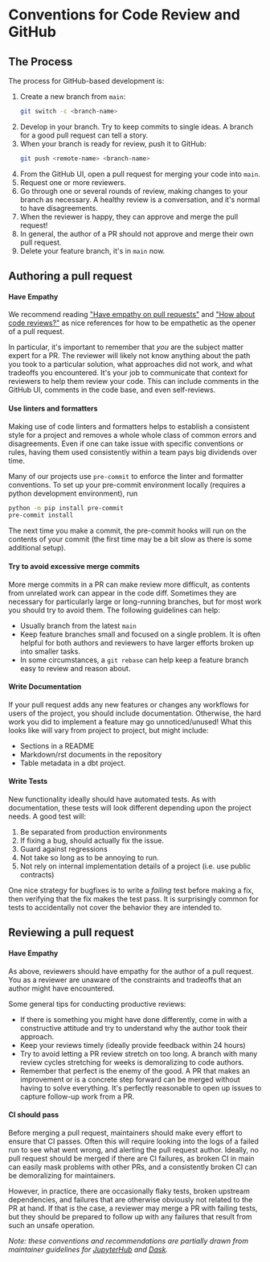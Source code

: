 # Conventions for Code Review and GitHub

## The Process

The process for GitHub-based development is:

1. Create a new branch from `main`:
    ```bash
    git switch -c <branch-name>
    ```
1. Develop in your branch. Try to keep commits to single ideas. A branch for a good pull request can tell a story.
1. When your branch is ready for review, push it to GitHub:
    ```bash
    git push <remote-name> <branch-name>
    ```
1. From the GitHub UI, open a pull request for merging your code into `main`.
1. Request one or more reviewers.
1. Go through one or several rounds of review, making changes to your branch as necessary. A healthy review is a conversation, and it's normal to have disagreements.
1. When the reviewer is happy, they can approve and merge the pull request!
1. In general, the author of a PR should not approve and merge their own pull request.
1. Delete your feature branch, it's in `main` now.

## Authoring a pull request

#### Have Empathy

We recommend reading ["Have empathy on pull requests"](https://slack.engineering/on-empathy-pull-requests/)
and ["How about code reviews?"](https://slack.engineering/how-about-code-reviews/)
as nice references for how to be empathetic as the opener of a pull request.

In particular, it's important to remember that *you* are the subject matter expert for a PR.
The reviewer will likely not know anything about the path you took to a particular solution,
what approaches did not work, and what tradeoffs you encountered.
It's your job to communicate that context for reviewers to help them review your code.
This can include comments in the GitHub UI, comments in the code base, and even self-reviews.

#### Use linters and formatters

Making use of code linters and formatters helps to establish a consistent style for a project
and removes a whole whole class of common errors and disagreements.
Even if one can take issue with specific conventions or rules,
having them used consistently within a team pays big dividends over time.

Many of our projects use `pre-commit` to enforce the linter and formatter conventions.
To set up your pre-commit environment locally (requires a python development environment), run

```bash
python -m pip install pre-commit
pre-commit install
```

The next time you make a commit, the pre-commit hooks will run on the contents of your commit
(the first time may be a bit slow as there is some additional setup).

#### Try to avoid excessive merge commits

More merge commits in a PR can make review more difficult,
as contents from unrelated work can appear in the code diff.
Sometimes they are necessary for particularly large or long-running branches,
but for most work you should try to avoid them.
The following guidelines can help:

* Usually branch from the latest `main`
* Keep feature branches small and focused on a single problem. It is often helpful for both authors and reviewers to have larger efforts broken up into smaller tasks.
* In some circumstances, a `git rebase` can help keep a feature branch easy to review and reason about.

#### Write Documentation

If your pull request adds any new features or changes any workflows for users
of the project, you should include documentation.
Otherwise, the hard work you did to implement a feature may go unnoticed/unused!
What this looks like will vary from project to project, but might include:

* Sections in a README
* Markdown/rst documents in the repository
* Table metadata in a dbt project.

#### Write Tests

New functionality ideally should have automated tests.
As with documentation, these tests will look different depending upon the project needs.
A good test will:

1. Be separated from production environments
1. If fixing a bug, should actually fix the issue.
1. Guard against regressions
1. Not take so long as to be annoying to run.
1. Not rely on internal implementation details of a project (i.e. use public contracts)

One nice strategy for bugfixes is to write a *failing* test before making a fix,
then verifying that the fix makes the test pass.
It is surprisingly common for tests to accidentally not cover the behavior they are intended to.

## Reviewing a pull request

#### Have Empathy

As above, reviewers should have empathy for the author of a pull request.
You as a reviewer are unaware of the constraints and tradeoffs that an author might have encountered.

Some general tips for conducting productive reviews:

* If there is something you might have done differently, come in with a constructive attitude and try to understand why the author took their approach.
* Keep your reviews timely (ideally provide feedback within 24 hours)
* Try to avoid letting a PR review stretch on too long. A branch with many review cycles stretching for weeks is demoralizing to code authors.
* Remember that perfect is the enemy of the good. A PR that makes an improvement or is a concrete step forward can be merged without having to solve everything. It's perfectly reasonable to open up issues to capture follow-up work from a PR.

#### CI should pass

Before merging a pull request, maintainers should make every effort to ensure that CI passes.
Often this will require looking into the logs of a failed run to see what went wrong,
and alerting the pull request author.
Ideally, no pull request should be merged if there are CI failures,
as broken CI in main can easily mask problems with other PRs,
and a consistently broken CI can be demoralizing for maintainers.

However, in practice, there are occasionally flaky tests,
broken upstream dependencies, and failures that are otherwise obviously not related to the PR at hand.
If that is the case, a reviewer may merge a PR with failing tests,
but they should be prepared to follow up with any failures that result from such an unsafe operation.


*Note: these conventions and recommendations are partially drawn from maintainer guidelines for
[JupyterHub](https://tljh.jupyter.org/en/latest/contributing/code-review.html) and
[Dask](https://docs.dask.org/en/stable/maintainers.html).*



